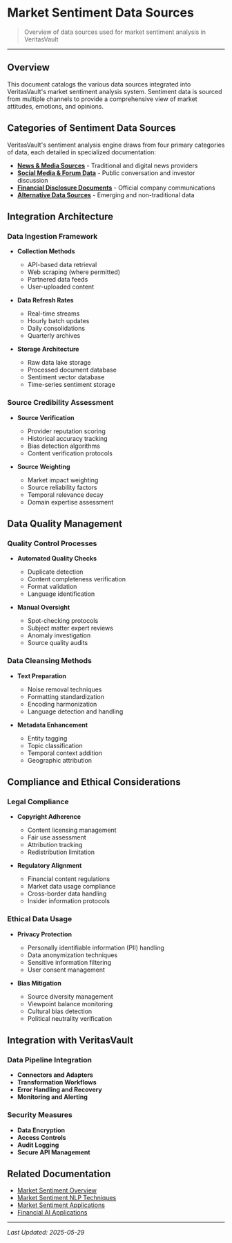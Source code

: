 # Market Sentiment Data Sources

> Overview of data sources used for market sentiment analysis in VeritasVault

---

## Overview

This document catalogs the various data sources integrated into VeritasVault's market sentiment analysis system. Sentiment data is sourced from multiple channels to provide a comprehensive view of market attitudes, emotions, and opinions.

## Categories of Sentiment Data Sources

VeritasVault's sentiment analysis engine draws from four primary categories of data, each detailed in specialized documentation:

* **[News & Media Sources](./market-sentiment-sources-news.md)** - Traditional and digital news providers
* **[Social Media & Forum Data](./market-sentiment-sources-social.md)** - Public conversation and investor discussion
* **[Financial Disclosure Documents](./market-sentiment-sources-financial.md)** - Official company communications
* **[Alternative Data Sources](./market-sentiment-sources-alternative.md)** - Emerging and non-traditional data

## Integration Architecture

### Data Ingestion Framework

* **Collection Methods**
  * API-based data retrieval
  * Web scraping (where permitted)
  * Partnered data feeds
  * User-uploaded content

* **Data Refresh Rates**
  * Real-time streams
  * Hourly batch updates
  * Daily consolidations
  * Quarterly archives

* **Storage Architecture**
  * Raw data lake storage
  * Processed document database
  * Sentiment vector database
  * Time-series sentiment storage

### Source Credibility Assessment

* **Source Verification**
  * Provider reputation scoring
  * Historical accuracy tracking
  * Bias detection algorithms
  * Content verification protocols

* **Source Weighting**
  * Market impact weighting
  * Source reliability factors
  * Temporal relevance decay
  * Domain expertise assessment

## Data Quality Management

### Quality Control Processes

* **Automated Quality Checks**
  * Duplicate detection
  * Content completeness verification
  * Format validation
  * Language identification

* **Manual Oversight**
  * Spot-checking protocols
  * Subject matter expert reviews
  * Anomaly investigation
  * Source quality audits

### Data Cleansing Methods

* **Text Preparation**
  * Noise removal techniques
  * Formatting standardization
  * Encoding harmonization
  * Language detection and handling

* **Metadata Enhancement**
  * Entity tagging
  * Topic classification
  * Temporal context addition
  * Geographic attribution

## Compliance and Ethical Considerations

### Legal Compliance

* **Copyright Adherence**
  * Content licensing management
  * Fair use assessment
  * Attribution tracking
  * Redistribution limitation

* **Regulatory Alignment**
  * Financial content regulations
  * Market data usage compliance
  * Cross-border data handling
  * Insider information protocols

### Ethical Data Usage

* **Privacy Protection**
  * Personally identifiable information (PII) handling
  * Data anonymization techniques
  * Sensitive information filtering
  * User consent management

* **Bias Mitigation**
  * Source diversity management
  * Viewpoint balance monitoring
  * Cultural bias detection
  * Political neutrality verification

## Integration with VeritasVault

### Data Pipeline Integration

* **Connectors and Adapters**
* **Transformation Workflows**
* **Error Handling and Recovery**
* **Monitoring and Alerting**

### Security Measures

* **Data Encryption**
* **Access Controls**
* **Audit Logging**
* **Secure API Management**

## Related Documentation

* [Market Sentiment Overview](./market-sentiment.md)
* [Market Sentiment NLP Techniques](./market-sentiment-nlp.md)
* [Market Sentiment Applications](./market-sentiment-applications.md)
* [Financial AI Applications](../financial-ai-applications.md)

---

*Last Updated: 2025-05-29*